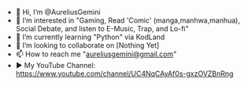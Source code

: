 - 👋 Hi, I’m @AureliusGemini
- 👀 I’m interested in "Gaming, Read 'Comic' (manga,manhwa,manhua), Social Debate, and listen to E-Music, Trap, and Lo-fi"
- 🌱 I’m currently learning "Python" via KodLand
- 💞️ I’m looking to collaborate on [Nothing Yet]
- 📫 How to reach me "aureliusgemini@gmail.com"
- ▶  My YouTube Channel: https://www.youtube.com/channel/UC4NqCAyAf0s-gxzOVZBnRng 

<!---
AureliusGemini/AureliusGemini is a ✨ special ✨ repository because its `README.md` (this file) appears on your GitHub profile.
You can click the Preview link to take a look at your changes.
--->
